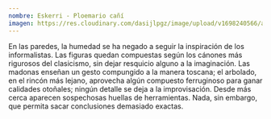 ```yaml
---
nombre: Eskerri - Ploemario cañí
imagen: https://res.cloudinary.com/dasijlpgz/image/upload/v1698240566/artistas/Eskerri%20-%20Ploemario%20ca%C3%B1%C3%AD/P1070501_-_copia.jpg
---
```

En las paredes, la humedad se ha negado a seguir la inspiración de los informalistas. Las figuras quedan compuestas según los cánones más rigurosos del clasicismo, sin dejar resquicio alguno a la imaginación. Las madonas enseñan un gesto compungido a la manera toscana; el arbolado, en el rincón más lejano, aprovecha algún compuesto ferruginoso para ganar calidades otoñales; ningún detalle se deja a la improvisación. Desde más cerca aparecen sospechosas huellas de herramientas. Nada, sin embargo, que permita sacar conclusiones demasiado exactas.